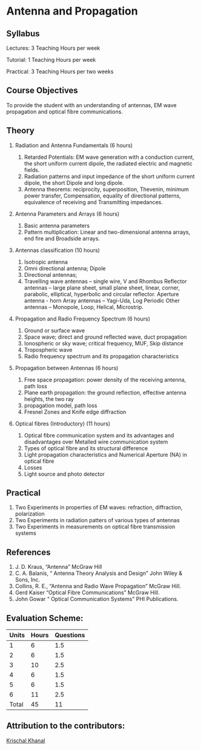 # Antenna and Propagation
## Syllabus

Lectures: 3 Teaching Hours per week

Tutorial: 1 Teaching Hours per week

Practical: 3 Teaching Hours per two weeks

## Course Objectives

To provide the student with an understanding of antennas, EM wave propagation and optical fibre communications.

## Theory

1. Radiation and Antenna Fundamentals (6 hours)
    1. Retarded Potentials:  EM wave generation with a conduction current, the short uniform current dipole, the radiated electric and magnetic fields.
    1. Radiation patterns and input impedance of the short uniform current dipole, the short Dipole and long dipole.
    1. Antenna theorems:  reciprocity, superposition, Thevenin, minimum power transfer, Compensation, equality of directional patterns, equivalence of receiving and Transmitting impedances.

2. Antenna Parameters and Arrays (6 hours)
    1. Basic antenna parameters
    2. Pattern multiplication:  Linear and two-dimensional antenna arrays, end fire and Broadside arrays.

3. Antennas classification (10 hours)
    1. Isotropic antenna
    2. Omni directional antenna; Dipole
    3. Directional antennas;
    4. Travelling wave antennas – single wire, V and Rhombus Reflector antennas – large plane sheet, small plane sheet, linear, corner, parabolic, elliptical, hyperbolic and circular reflector. Aperture antenna - horn Array antennas – Yagi-Uda, Log Periodic Other antennas – Monopole, Loop, Helical, Microstrip.

4. Propagation and Radio Frequency Spectrum (6 hours)
    1. Ground or surface wave
    2. Space wave;  direct and ground reflected wave, duct propagation
    3. Ionospheric or sky wave;  critical frequency, MUF, Skip distance
    4. Tropospheric wave
    5. Radio frequency spectrum and its propagation characteristics

5. Propagation between Antennas (6 hours)
    1. Free space propagation: power density of the receiving antenna, path loss
    2. Plane earth propagation: the ground reflection, effective antenna heights, the two ray
    3. propagation  model, path loss
    4. Fresnel Zones and Knife edge diffraction

6. Optical fibres  (Introductory) (11 hours)
    1. Optical fibre communication system and its advantages and disadvantages over Metalled wire communication system
    2. Types of optical fibre and its structural difference
    3. Light propagation characteristics and Numerical Aperture (NA) in optical fibre
    4. Losses
    5. Light source and photo detector


## Practical

1. Two Experiments in properties of EM waves: refraction, diffraction, polarization
2. Two Experiments in radiation patters of various types of antennas
3. Two Experiments in measurements on optical fibre transmission systems

## References

1. J. D. Kraus, “Antenna” McGraw Hill
2. C. A. Balanis, “ Antenna Theory Analysis and Design” John Wiley & Sons, Inc.
3. Collins, R. E., “Antenna and Radio Wave Propagation” McGraw Hill.
4. Gerd Kaiser “Optical Fibre Communications” McGraw Hill.
5. John Gowar “ Optical Communication Systems” PHI Publications.  

## Evaluation Scheme:

| Units | Hours | Questions |
|-------|-------|-----------|
| 1     | 6     | 1.5       |
| 2     | 6     | 1.5       |
| 3     | 10    | 2.5       |
| 4     | 6     | 1.5       |
| 5     | 6     | 1.5       |
| 6     | 11    | 2.5       |
| Total | 45    | 11        |

## Attribution to the contributors:

[Krischal Khanal](https://github.com/krischal111)